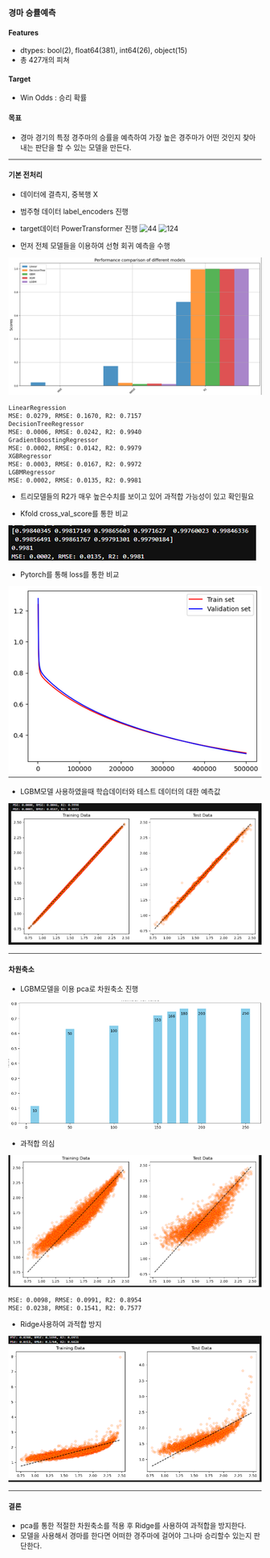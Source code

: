 ### 경마 승률예측

#### Features
         
 -  dtypes: bool(2), float64(381), int64(26), object(15)
 -  총 427개의 피쳐       

#### Target

 -  Win Odds : 승리 확률


#### 목표

 - 경마 경기의 특정 경주마의 승률을 예측하여 가장 높은 경주마가 어떤 것인지 찾아내는 판단을 할 수 있는 모델을 만든다.

---

#### 기본 전처리

- 데이터에 결측지, 중복행 X
- 범주형 데이터 label_encoders 진행
- target데이터 PowerTransformer 진행
![44](https://github.com/GwanIkCho/machine_learning_project/assets/156397946/6c7fe89e-43f4-420d-8a8b-2d352461505f)
![124](https://github.com/GwanIkCho/machine_learning_project/assets/156397946/8f136e53-1d47-47b1-9ca2-5e8177da6724)


- 먼저 전체 모델들을 이용하여 선형 회귀 예측을 수행
<img src='./image/img01.png'>

```
LinearRegression
MSE: 0.0279, RMSE: 0.1670, R2: 0.7157
DecisionTreeRegressor
MSE: 0.0006, RMSE: 0.0242, R2: 0.9940
GradientBoostingRegressor
MSE: 0.0002, RMSE: 0.0142, R2: 0.9979
XGBRegressor
MSE: 0.0003, RMSE: 0.0167, R2: 0.9972
LGBMRegressor
MSE: 0.0002, RMSE: 0.0135, R2: 0.9981

```

- 트리모델들의 R2가 매우 높은수치를 보이고 있어 과적합 가능성이 있고 확인필요

- Kfold cross_val_score를 통한 비교
<img src='./image/img02.png'>

-  Pytorch를 통해 loss를 통한 비교
<img src='./image/img03.png'>

-  LGBM모델 사용하였을때 학습데이터와 테스트 데이터의 대한 예측값
<img src='./image/img04.png'>

---

#### 차원축소

- LGBM모델을 이용 pca로 차원축소 진행
<img src='./image/img05.png'>

- 과적합 의심
<img src='./image/img06.png'>

```
MSE: 0.0098, RMSE: 0.0991, R2: 0.8954
MSE: 0.0238, RMSE: 0.1541, R2: 0.7577

```

- Ridge사용하여 과적합 방지
<img src='./image/img07.png'>


---

#### 결론

- pca를 통한 적절한 차원축소를 적용 후 Ridge를 사용하여 과적합을 방지한다.
- 모델을 사용해서 경마를 한다면 어떠한 경주마에 걸어야 그나마 승리할수 있는지 판단한다.
